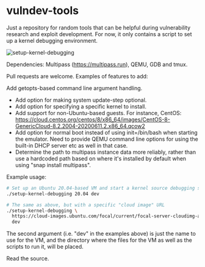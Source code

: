 # vulndev-tools

Just a repository for random tools that can be helpful during vulnerability
research and exploit development. For now, it only contains a script to set up
a kernel debugging environment.

![setup-kernel-debugging](setup-kernel-debugging.gif)

Dependencies: Multipass (https://multipass.run), QEMU, GDB and tmux.

Pull requests are welcome. Examples of features to add:

 Add getopts-based command line argument handling.
- Add option for making system update-step optional.
- Add option for specifying a specific kernel to install.
- Add support for non-Ubuntu-based guests. For instance, CentOS: https://cloud.centos.org/centos/8/x86_64/images/CentOS-8-GenericCloud-8.2.2004-20200611.2.x86_64.qcow2
- Add option for normal boot instead of using init=/bin/bash when starting the
  emulator. Need to provide QEMU command line options for using the built-in
  DHCP server etc as well in that case.
- Determine the path to multipass instance data more reliably, rather than
  use a hardcoded path based on where it's installed by default when using
  "snap install multipass".

Example usage:

```bash
# Set up an Ubuntu 20.04-based VM and start a kernel source debugging session
./setup-kernel-debugging 20.04 dev

# The same as above, but with a specific "cloud image" URL
./setup-kernel-debugging \
  https://cloud-images.ubuntu.com/focal/current/focal-server-cloudimg-amd64.img
  dev
```

The second argument (i.e. "dev" in the examples above) is just the name to use
for the VM, and the directory where the files for the VM as well as the scripts
to run it, will be placed.

Read the source.
